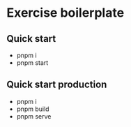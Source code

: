 # Exercise boilerplate

## Quick start

- pnpm i
- pnpm start

## Quick start production

- pnpm i
- pnpm build
- pnpm serve
